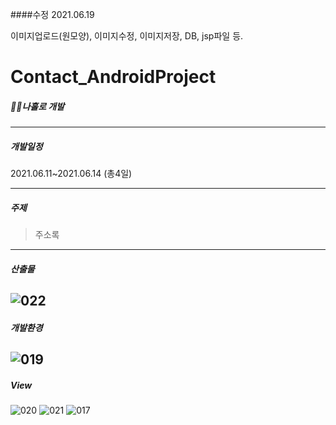 ####수정 2021.06.19

이미지업로드(원모양), 이미지수정, 이미지저장, DB, jsp파일 등. 



# Contact_AndroidProject


##### 🙋‍♂️나홀로 개발

----

##### 개발일정

2021.06.11~2021.06.14 (총4일)

------------------------------------------

##### 주제

> 주소록

------------------------------------------
##### 산출물
![022](https://user-images.githubusercontent.com/80452660/129970852-99447cf0-1c79-45e1-8404-1a3aac037ebd.jpg)
------------------------------------------
##### 개발환경
![019](https://user-images.githubusercontent.com/80452660/129971351-f2197a90-73db-4eee-a628-6c43a35f6d54.jpg)
------------------------------------------
##### View
![020](https://user-images.githubusercontent.com/80452660/129970876-1863fcc5-00eb-4f94-84a9-538ab7d6c095.jpg) ![021](https://user-images.githubusercontent.com/80452660/129970878-0b32c01a-820b-4973-acc2-15e24697fb5c.jpg) ![017](https://user-images.githubusercontent.com/80452660/129970879-2ce75db5-5663-4e6a-8e7e-9da79ed4812a.jpg)
